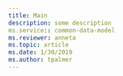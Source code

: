 ```yaml
---
title: Main
description: some description
ms.service:: common-data-model
ms.reviewer: anneta
ms.topic: article
ms.date: 1/30/2019
ms.author: tpalmer
---
```

